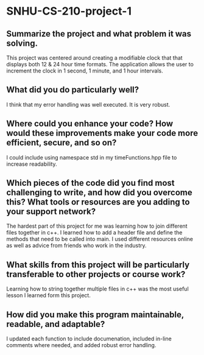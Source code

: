 # SNHU-CS-210-project-1


## Summarize the project and what problem it was solving.
This project was centered around creating a modifiable clock that that displays both 12 & 24 hour time formats.
The application allows the user to increment the clock in 1 second, 1 minute, and 1 hour intervals.

## What did you do particularly well?
I think that my error handling was well executed. It is very robust.

## Where could you enhance your code? How would these improvements make your code more efficient, secure, and so on?
I could include using namespace std in my timeFunctions.hpp file to increase readability.

## Which pieces of the code did you find most challenging to write, and how did you overcome this? What tools or resources are you adding to your support network?
The hardest part of this project for me was learning how to join different files together in c++. I learned how to add a header file and define the methods that need to
be called into main. I used different resources online as well as advice from friends who work in the industry.

## What skills from this project will be particularly transferable to other projects or course work?
Learning how to string together multiple files in c++ was the most useful lesson I learned form this project. 

## How did you make this program maintainable, readable, and adaptable?
I updated each function to include documenation, included in-line comments where needed, and added robust error handling.
